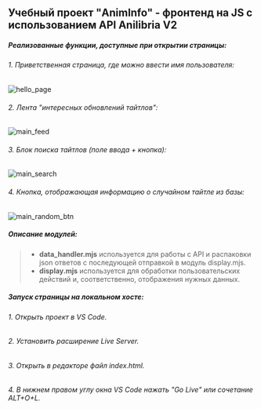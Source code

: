 ## Учебный проект "AnimInfo" - фронтенд на JS с использованием API Anilibria V2
##### Реализованные функции, доступные при открытии страницы:
###### 1. Приветственная страница, где можно ввести имя пользователя:
![hello_page](https://github.com/stfuckk/AnimInfo/screenshots/hello_page.png)
###### 2. Лента "интересных обновлений тайтлов":
![main_feed](https://github.com/stfuckk/AnimInfo/screenshots/main_feed.png)
###### 3. Блок поиска тайтлов (поле ввода + кнопка):
![main_search](https://github.com/stfuckk/AnimInfo/screenshots/main_search.png)
###### 4. Кнопка, отображающая информацию о случайном тайтле из базы:
![main_random_btn](https://github.com/stfuckk/AnimInfo/screenshots/main_random_btn.png)

##### Описание модулей:
> - **data_handler.mjs** используется для работы с API и распаковки json ответов с последующей отправкой в модуль display.mjs.
> - **display.mjs** используется для обработки пользовательских действий и, соответственно, отображения нужных данных.

##### Запуск страницы на локальном хосте:
###### 1. Открыть проект в VS Code.
###### 2. Установить расширение Live Server.
###### 3. Открыть в редакторе файл index.html.
###### 4. В нижнем правом углу окна VS Code нажать "Go Live" или сочетание ALT+O+L.
